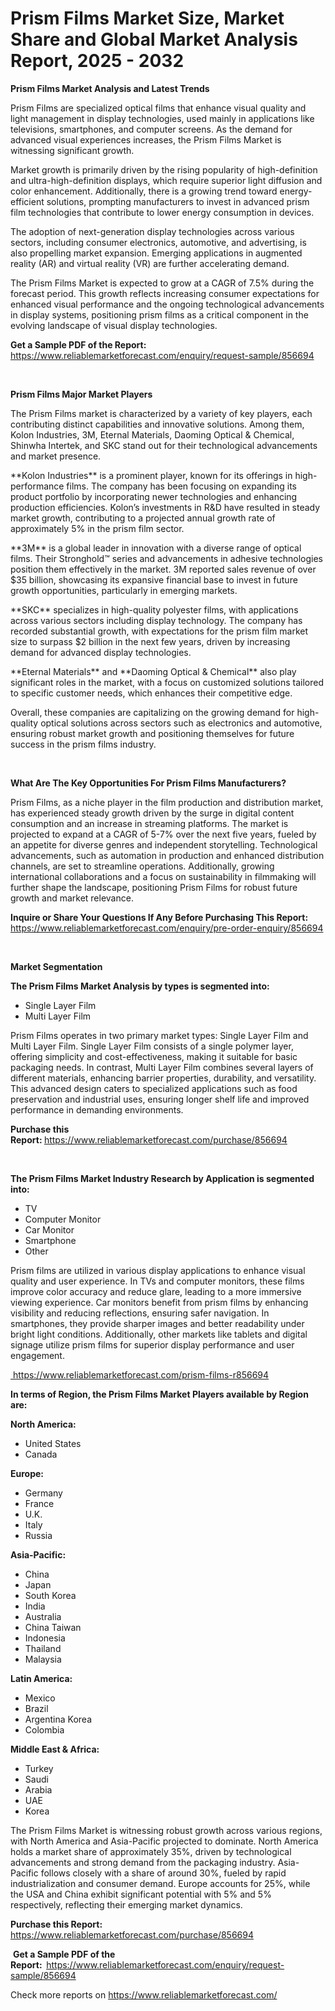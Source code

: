 <p><h1>Prism Films Market Size, Market Share and Global Market Analysis Report, 2025 - 2032</h1></p><p><strong>Prism Films Market Analysis and Latest Trends</strong></p>
<p><p>Prism Films are specialized optical films that enhance visual quality and light management in display technologies, used mainly in applications like televisions, smartphones, and computer screens. As the demand for advanced visual experiences increases, the Prism Films Market is witnessing significant growth. </p><p>Market growth is primarily driven by the rising popularity of high-definition and ultra-high-definition displays, which require superior light diffusion and color enhancement. Additionally, there is a growing trend toward energy-efficient solutions, prompting manufacturers to invest in advanced prism film technologies that contribute to lower energy consumption in devices.</p><p>The adoption of next-generation display technologies across various sectors, including consumer electronics, automotive, and advertising, is also propelling market expansion. Emerging applications in augmented reality (AR) and virtual reality (VR) are further accelerating demand.</p><p>The Prism Films Market is expected to grow at a CAGR of 7.5% during the forecast period. This growth reflects increasing consumer expectations for enhanced visual performance and the ongoing technological advancements in display systems, positioning prism films as a critical component in the evolving landscape of visual display technologies.</p></p>
<p><strong>Get a Sample PDF of the Report:&nbsp;</strong> <a href="https://www.reliablemarketforecast.com/enquiry/request-sample/856694?utm_campaign=3029&utm_medium=2&utm_source=Github&utm_content=ia&utm_term=01042025&utm_id=prism-films">https://www.reliablemarketforecast.com/enquiry/request-sample/856694</a></p>
<p>&nbsp;</p>
<p><strong>Prism Films Major Market Players</strong></p>
<p><p>The Prism Films market is characterized by a variety of key players, each contributing distinct capabilities and innovative solutions. Among them, Kolon Industries, 3M, Eternal Materials, Daoming Optical & Chemical, Shinwha Intertek, and SKC stand out for their technological advancements and market presence.</p><p>**Kolon Industries** is a prominent player, known for its offerings in high-performance films. The company has been focusing on expanding its product portfolio by incorporating newer technologies and enhancing production efficiencies. Kolon’s investments in R&D have resulted in steady market growth, contributing to a projected annual growth rate of approximately 5% in the prism film sector.</p><p>**3M** is a global leader in innovation with a diverse range of optical films. Their Stronghold™ series and advancements in adhesive technologies position them effectively in the market. 3M reported sales revenue of over $35 billion, showcasing its expansive financial base to invest in future growth opportunities, particularly in emerging markets.</p><p>**SKC** specializes in high-quality polyester films, with applications across various sectors including display technology. The company has recorded substantial growth, with expectations for the prism film market size to surpass $2 billion in the next few years, driven by increasing demand for advanced display technologies.</p><p>**Eternal Materials** and **Daoming Optical & Chemical** also play significant roles in the market, with a focus on customized solutions tailored to specific customer needs, which enhances their competitive edge.</p><p>Overall, these companies are capitalizing on the growing demand for high-quality optical solutions across sectors such as electronics and automotive, ensuring robust market growth and positioning themselves for future success in the prism films industry.</p></p>
<p>&nbsp;</p>
<p><strong>What Are The Key Opportunities For Prism Films Manufacturers?</strong></p>
<p><p>Prism Films, as a niche player in the film production and distribution market, has experienced steady growth driven by the surge in digital content consumption and an increase in streaming platforms. The market is projected to expand at a CAGR of 5-7% over the next five years, fueled by an appetite for diverse genres and independent storytelling. Technological advancements, such as automation in production and enhanced distribution channels, are set to streamline operations. Additionally, growing international collaborations and a focus on sustainability in filmmaking will further shape the landscape, positioning Prism Films for robust future growth and market relevance.</p></p>
<p><strong>Inquire or Share Your Questions If Any Before Purchasing This Report:</strong> <a href="https://www.reliablemarketforecast.com/enquiry/pre-order-enquiry/856694?utm_campaign=3029&utm_medium=2&utm_source=Github&utm_content=ia&utm_term=01042025&utm_id=prism-films">https://www.reliablemarketforecast.com/enquiry/pre-order-enquiry/856694</a></p>
<p>&nbsp;</p>
<p><strong>Market Segmentation</strong></p>
<p><strong>The Prism Films Market Analysis by types is segmented into:</strong></p>
<p><ul><li>Single Layer Film</li><li>Multi Layer Film</li></ul></p>
<p><p>Prism Films operates in two primary market types: Single Layer Film and Multi Layer Film. Single Layer Film consists of a single polymer layer, offering simplicity and cost-effectiveness, making it suitable for basic packaging needs. In contrast, Multi Layer Film combines several layers of different materials, enhancing barrier properties, durability, and versatility. This advanced design caters to specialized applications such as food preservation and industrial uses, ensuring longer shelf life and improved performance in demanding environments.</p></p>
<p><strong>Purchase this Report:&nbsp;</strong><a href="https://www.reliablemarketforecast.com/purchase/856694?utm_campaign=3029&utm_medium=2&utm_source=Github&utm_content=ia&utm_term=01042025&utm_id=prism-films">https://www.reliablemarketforecast.com/purchase/856694</a></p>
<p>&nbsp;</p>
<p><strong>The Prism Films Market Industry Research by Application is segmented into:</strong></p>
<p><ul><li>TV</li><li>Computer Monitor</li><li>Car Monitor</li><li>Smartphone</li><li>Other</li></ul></p>
<p><p>Prism films are utilized in various display applications to enhance visual quality and user experience. In TVs and computer monitors, these films improve color accuracy and reduce glare, leading to a more immersive viewing experience. Car monitors benefit from prism films by enhancing visibility and reducing reflections, ensuring safer navigation. In smartphones, they provide sharper images and better readability under bright light conditions. Additionally, other markets like tablets and digital signage utilize prism films for superior display performance and user engagement.</p></p>
<p><a href="https://www.reliablemarketforecast.com/prism-films-r856694?utm_campaign=3029&utm_medium=2&utm_source=Github&utm_content=ia&utm_term=01042025&utm_id=prism-films">&nbsp;https://www.reliablemarketforecast.com/prism-films-r856694</a></p>
<p><strong>In terms of Region, the Prism Films Market Players available by Region are:</strong></p>
<p>
    <p> <strong> North America: </strong>
        <ul>
            <li>United States</li>
            <li>Canada</li>
        </ul>
        </p> 
    <p> <strong> Europe: </strong>
        <ul>
            <li>Germany</li>
            <li>France</li>
            <li>U.K.</li>
            <li>Italy</li>
            <li>Russia</li>
        </ul>
        </p> 
    <p> <strong> Asia-Pacific: </strong>
        <ul>
            <li>China</li>
            <li>Japan</li>
            <li>South Korea</li>
            <li>India</li>
            <li>Australia</li>
            <li>China Taiwan</li>
            <li>Indonesia</li>
            <li>Thailand</li>
            <li>Malaysia</li>
        </ul>
        </p> 
    <p> <strong> Latin America: </strong>
        <ul>
            <li>Mexico</li>
            <li>Brazil</li>
            <li>Argentina Korea</li>
            <li>Colombia</li>
        </ul>
        </p> 
    <p> <strong> Middle East & Africa: </strong>
        <ul>
            <li>Turkey</li>
            <li>Saudi</li>
            <li>Arabia</li>
            <li>UAE</li>
            <li>Korea</li>
        </ul>
    </p>
    </p>
<p><p>The Prism Films Market is witnessing robust growth across various regions, with North America and Asia-Pacific projected to dominate. North America holds a market share of approximately 35%, driven by technological advancements and strong demand from the packaging industry. Asia-Pacific follows closely with a share of around 30%, fueled by rapid industrialization and consumer demand. Europe accounts for 25%, while the USA and China exhibit significant potential with 5% and 5% respectively, reflecting their emerging market dynamics.</p></p>
<p><strong>Purchase this Report: </strong><a href="https://www.reliablemarketforecast.com/purchase/856694?utm_campaign=3029&utm_medium=2&utm_source=Github&utm_content=ia&utm_term=01042025&utm_id=prism-films">https://www.reliablemarketforecast.com/purchase/856694</a></p>
<p>&nbsp;<strong>Get a Sample PDF of the Report:&nbsp;&nbsp;</strong><a href="https://www.reliablemarketforecast.com/enquiry/request-sample/856694?utm_campaign=3029&utm_medium=2&utm_source=Github&utm_content=ia&utm_term=01042025&utm_id=prism-films">https://www.reliablemarketforecast.com/enquiry/request-sample/856694</a></p>
<p><strong></strong></p>
<p>Check more reports on <a href="https://www.reliablemarketforecast.com/?utm_campaign=3029&utm_medium=2&utm_source=Github&utm_content=ia&utm_term=01042025&utm_id=prism-films">https://www.reliablemarketforecast.com/</a></p>